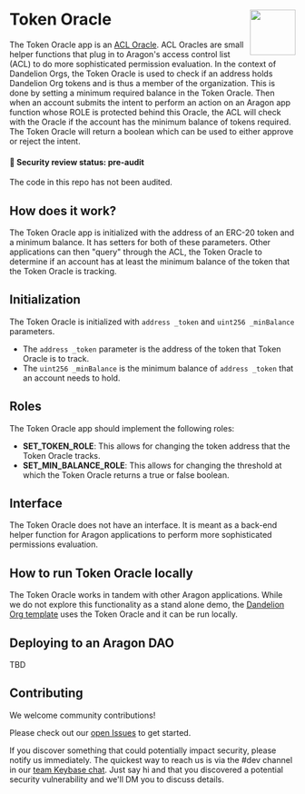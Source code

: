 # Token Oracle <img align="right" src="https://github.com/1Hive/website/blob/master/website/static/img/bee.png" height="80px" />

The Token Oracle app is an [ACL Oracle](https://hack.aragon.org/docs/acl_IACLOracle). ACL Oracles are small helper functions that plug in to Aragon's access control list (ACL) to do more sophisticated permission evaluation. In the context of Dandelion Orgs, the Token Oracle is used to check if an address holds Dandelion Org tokens and is thus a member of the organization. This is done by setting a minimum required balance in the Token Oracle. Then when an account submits the intent to perform an action on an Aragon app function whose ROLE is protected behind this Oracle, the ACL will check with the Oracle if the account has the minimum balance of tokens required. The Token Oracle will return a boolean which can be used to either approve or reject the intent.

#### 🚨 Security review status: pre-audit

The code in this repo has not been audited.

## How does it work?

The Token Oracle app is initialized with the address of an ERC-20 token and a minimum balance. It has setters for both of these parameters. Other applications can then "query" through the ACL, the Token Oracle to determine if an account has at least the minimum balance of the token that the Token Oracle is tracking.

## Initialization

The Token Oracle is initialized with `address _token` and `uint256 _minBalance` parameters.
- The `address _token` parameter is the address of the token that Token Oracle is to track.
- The `uint256 _minBalance` is the minimum balance of `address _token` that an account needs to hold.

## Roles

The Token Oracle app should implement the following roles:
- **SET_TOKEN_ROLE**: This allows for changing the token address that the Token Oracle tracks.
- **SET_MIN_BALANCE_ROLE**: This allows for changing the threshold at which the Token Oracle returns a true or false boolean.

## Interface

The Token Oracle does not have an interface. It is meant as a back-end helper function for Aragon applications to perform more sophisticated permissions evaluation.

## How to run Token Oracle locally

The Token Oracle works in tandem with other Aragon applications. While we do not explore this functionality as a stand alone demo, the [Dandelion Org template](https://github.com/1Hive/dandelion-org) uses the Token Oracle and it can be run locally.

## Deploying to an Aragon DAO

TBD

## Contributing

We welcome community contributions!

Please check out our [open Issues](https://github.com/1Hive/token-oracle/issues) to get started.

If you discover something that could potentially impact security, please notify us immediately. The quickest way to reach us is via the #dev channel in our [team Keybase chat](https://1hive.org/contribute/keybase). Just say hi and that you discovered a potential security vulnerability and we'll DM you to discuss details.
